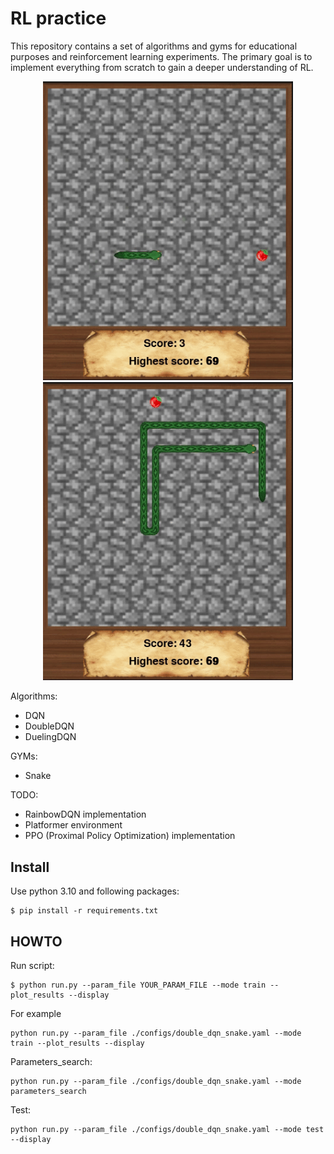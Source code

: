 # RL practice
This repository contains a set of algorithms and gyms for educational purposes and reinforcement learning experiments. The primary goal is to implement everything from scratch to gain a deeper understanding of RL.

<p align="center">
  <img src="https://github.com/mliubimov/rl_practice/blob/master/img/snake_begining.gif" alt="snake start" width="400"/>
  <img src="https://github.com/mliubimov/rl_practice/blob/master/img/snake_res.gif" alt="snake result" width="400"/>
</p>

Algorithms:
 - DQN
 - DoubleDQN
 - DuelingDQN

GYMs:
 - Snake

TODO:
 - RainbowDQN implementation
 - Platformer environment
 - PPO (Proximal Policy Optimization) implementation

## Install
Use python 3.10 and following packages:
```
$ pip install -r requirements.txt
```


## HOWTO

Run script:
```
$ python run.py --param_file YOUR_PARAM_FILE --mode train --plot_results --display
```
For example 
```
python run.py --param_file ./configs/double_dqn_snake.yaml --mode train --plot_results --display
```
Parameters_search:
```
python run.py --param_file ./configs/double_dqn_snake.yaml --mode parameters_search
```
Test:
```
python run.py --param_file ./configs/double_dqn_snake.yaml --mode test --display
```
